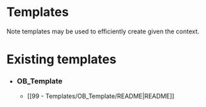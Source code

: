 # Templates

Note templates may be used to efficiently create given the context.
# Existing templates
- ### OB_Template
	- [[99 - Templates/OB_Template/README|README]]
